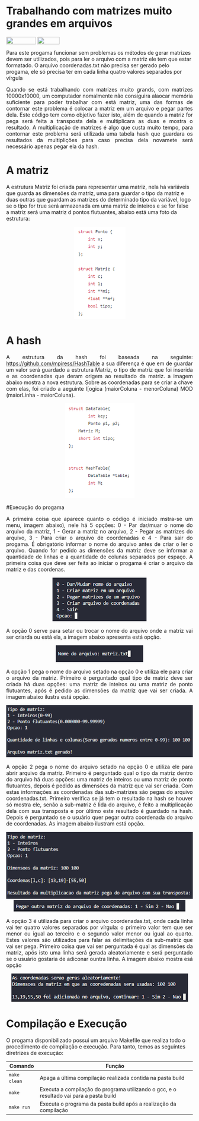 # Trabalhando com matrizes muito grandes em arquivos

<div style="display: inline-block;">
<img align="center" height="20px" width="80px" src="https://img.shields.io/badge/Made%20in-VSCode-red"/> 
<img align="center" height="20px" width="60px" src="https://img.shields.io/badge/Language-C-blue"/> 
</div>

<p>Para este progama funcionar sem problemas os métodos de gerar matrizes devem ser utilizados, pois para ler o arquivo com a matriz ele tem que estar formatado. O arquivo coordenadas.txt não precisa ser gerado pelo progama, ele só precisa ter em cada linha quatro valores separados por vírgula</p>

<p align="justify">
  Quando se está trabalhando com matrizes muito grands, com matrizes 10000x10000, um computador nomalmente não consiguira alaocar memória suficiente para poder trabalhar com está matriz, uma das formas de contornar este problema é colocar a matriz em um arquivo e pegar partes dela. Este código tem como objetivo fazer isto, além de quando a matriz for pega será feita a transposta dela e multiplicara as duas e mostra o resultado. A multiplicação de matrizes é algo que custa muito tempo, para contornar este problema será utilizada uma tabela hash que guardara os resultados da multiplições para caso precisa dela novamete será necessário apenas pegar ela da hash.
</p>

# A matriz

<p aling="justify">
  A estrutura Matriz foi criada para representar uma matriz, nela há variáveis que guarda as dimensões da matriz, uma para guardar o tipo da matriz e duas outras que guardam as matrizes do determinado tipo da variável, logo se o tipo for true será armazenada em uma matriz de inteiros e se for false a matriz será uma matriz d pontos flutuantes, abaixo está uma foto da estrutura:   
</p>

<p align="center">
  <img src="images/matriz.png">
</p>

# A hash

<p align="justify">
  A estrutura da hash foi baseada na seguinte: <a href="https://github.com/mpiress/HashTable">https://github.com/mpiress/HashTable</a> a sua diferença é que em de guardar um valor será guardado a estrutura Matriz, o tipo de matriz que foi inserida e as coordenadas que deram origem ao resultado da matriz. a imagem abaixo mostra a nova estrutura. Sobre as coordenadas para se criar a chave com elas, foi criado a aeguinte l[ogica (maiorColuna - menorColuna) MOD (maiorLinha - maiorColuna). 
</p>

<p align="center">
  <img src="images/hash.png">
</p>

#Execução do progama

<p align="justify">
  A primeira coisa que aparece quanto o código é iniciado mstra-se um menu, imagem abaixo), nele há 5 opções: 0 - Par dar/muar o nome do arquivo da matriz, 1 - Gerar a matriz no arquivo, 2 - Pegar as matrizes do arquivo, 3 - Para criar o arquivo de coordenadas e 4 - Para sair do progama. É obrigatório informar o nome do arquivo antes de criar o ler o arquivo. Quando for pedido as dimensões da matriz deve se informar a quantidade de linhas e a quantidade de colunas separados por espaço. A primeira coisa que deve ser feita ao iniciar o progama é criar o arquivo da matriz e das coordenas.   
</p>

<p align="center">
  <img src="images/menu.png">
<p> 

<p align="justify">
  A opção 0 serve para setar ou trocar o nome do arquivo onde a matriz vai ser criarda ou está ela, a imagem abaixo apresenta está opção.
</p>

<p align="center">
  <img src="images/opcao-0.png">
</p>

<p align="justify">
  A opção 1 pega o nome do arquivo setado na opção 0 e utiliza ele para criar o arquivo da matriz. Primeiro é perguntado qual tipo de matriz deve ser criada há duas opções: uma matriz de inteiros ou uma matriz de ponto flutuantes, após é pedido as dimensões da matriz que vai ser criada. A imagem abaixo ilustra está opção.
</p>

<p align="center">
  <img src="images/opcao-1.png">
</p>

<p align="justify">
  A opção 2 pega o nome do arquivo setado na opção 0 e utiliza ele para abrir arquivo da matriz. Primeiro é perguntado qual o tipo da matriz dentro do arquivo há duas opções: uma matriz de inteiros ou uma matriz de ponto flutuantes, depois é pedido as dimensões da matriz que vai ser criada. Com estas informações as coordenadas das sub-matrizes são pegas do arquivo coordenadas.txt. Primeiro verifica se já tem o resultado na hash se houver só mostra ele, senão a sub-matriz é lida do arquivo, é feito a multiplicação dela com sua transposta e por último este resultado é guardado na hash. Depois é perguntado se o usuário quer pegar outra coordenada do arquivo de coordenadas. As imagem abaixo ilustram está opção.
</p>

<p align="center">
  <img src="images/opcao-2-1.png">
  <img src="images/opcao-2-2.png">
</p>

<p align="justify">
  A opção 3 é utilizada para criar o arquivo coordenadas.txt, onde cada linha vai ter quatro valores separados por vírgula: o primeiro valor tem que ser menor ou igual ao terceiro e o segundo valor menor ou igual ao quarto. Estes valores são utilizados para falar as delimitações da sub-matriz que vai ser pega. Primeiro coisa que vai ser perguntada é qual as dimensões da matriz, após isto uma linha será gerada aleatoriamente e será perguntado se o usuário gostaria de adiconar ountra linha. A imagem abaixo mostra esá opção  
</p>

<p align="center">
  <img src="images/opcao-3.png">
</p>

# Compilação e Execução

O progama disponibilizado possui um arquivo Makefile que realiza todo o procedimento de compilação e execução. Para tanto, temos as seguintes diretrizes de execução:


| Comando                |  Função                                                                                           |                     
| -----------------------| ------------------------------------------------------------------------------------------------- |
|  `make clean`          | Apaga a última compilação realizada contida na pasta build                                        |
|  `make`                | Executa a compilação do programa utilizando o gcc, e o resultado vai para a pasta build           |
|  `make run`            | Executa o programa da pasta build após a realização da compilação                                 |
